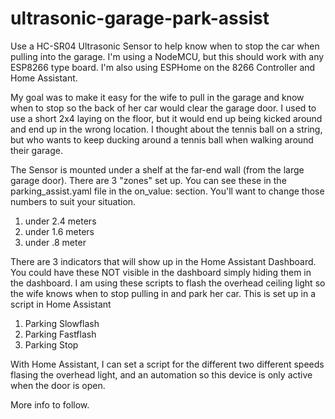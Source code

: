 # ultrasonic-garage-park-assist
Use a HC-SR04 Ultrasonic Sensor to help know when to stop the car when pulling into the garage. I'm using a NodeMCU, but this should work with any ESP8266 type board. I'm also using ESPHome on the 8266 Controller and Home Assistant.

My goal was to make it easy for the wife to pull in the garage and know when to stop so the back of her car would clear the garage door. I used to use a short 2x4 laying on the floor, but it would end up being kicked around and end up in the wrong location. I thought about the tennis ball on a string, but who wants to keep ducking around a tennis ball when walking around their garage.

The Sensor is mounted under a shelf at the far-end wall (from the large garage door). 
There are 3 "zones" set up. You can see these in the parking_assist.yaml file in the on_value: section. You'll want to change those numbers to suit your situation.
  1. under 2.4 meters
  2. under 1.6 meters
  3. under .8 meter

There are 3 indicators that will show up in the Home Assistant Dashboard. You could have these NOT visible in the dashboard simply hiding them in the dashboard. I am using these scripts to flash the overhead ceiling light so the wife knows when to stop pulling in and park her car. This is set up in a script in Home Assistant
  1. Parking Slowflash
  2. Parking Fastflash
  3. Parking Stop

With Home Assistant, I can set a script for the different two different speeds flasing the overhead light, and an automation so this device is only active when the door is open.

More info to follow.
